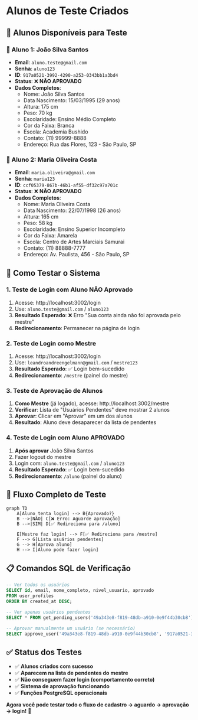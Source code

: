 # Alunos de Teste Criados

## 🎯 Alunos Disponíveis para Teste

### 👤 Aluno 1: João Silva Santos

- **Email**: `aluno.teste@gmail.com`
- **Senha**: `aluno123`
- **ID**: `917a0521-3992-4290-a253-0343bb1a3bd4`
- **Status**: ❌ **NÃO APROVADO**
- **Dados Completos**:
  - Nome: João Silva Santos
  - Data Nascimento: 15/03/1995 (29 anos)
  - Altura: 175 cm
  - Peso: 70 kg
  - Escolaridade: Ensino Médio Completo
  - Cor da Faixa: Branca
  - Escola: Academia Bushido
  - Contato: (11) 99999-8888
  - Endereço: Rua das Flores, 123 - São Paulo, SP

### 👤 Aluno 2: Maria Oliveira Costa

- **Email**: `maria.oliveira@gmail.com`
- **Senha**: `maria123`
- **ID**: `ccf05379-867b-46b1-af55-df32c97a701c`
- **Status**: ❌ **NÃO APROVADO**
- **Dados Completos**:
  - Nome: Maria Oliveira Costa
  - Data Nascimento: 22/07/1998 (26 anos)
  - Altura: 165 cm
  - Peso: 58 kg
  - Escolaridade: Ensino Superior Incompleto
  - Cor da Faixa: Amarela
  - Escola: Centro de Artes Marciais Samurai
  - Contato: (11) 88888-7777
  - Endereço: Av. Paulista, 456 - São Paulo, SP

## 🧪 Como Testar o Sistema

### 1. Teste de Login com Aluno NÃO Aprovado

1. Acesse: http://localhost:3002/login
2. Use: `aluno.teste@gmail.com` / `aluno123`
3. **Resultado Esperado**: ❌ Erro "Sua conta ainda não foi aprovada pelo mestre"
4. **Redirecionamento**: Permanecer na página de login

### 2. Teste de Login como Mestre

1. Acesse: http://localhost:3002/login
2. Use: `leandroandreengelmann@gmail.com` / `mestre123`
3. **Resultado Esperado**: ✅ Login bem-sucedido
4. **Redirecionamento**: `/mestre` (painel do mestre)

### 3. Teste de Aprovação de Alunos

1. **Como Mestre** (já logado), acesse: http://localhost:3002/mestre
2. **Verificar**: Lista de "Usuários Pendentes" deve mostrar 2 alunos
3. **Aprovar**: Clicar em "Aprovar" em um dos alunos
4. **Resultado**: Aluno deve desaparecer da lista de pendentes

### 4. Teste de Login com Aluno APROVADO

1. **Após aprovar** João Silva Santos
2. Fazer logout do mestre
3. Login com: `aluno.teste@gmail.com` / `aluno123`
4. **Resultado Esperado**: ✅ Login bem-sucedido
5. **Redirecionamento**: `/aluno` (painel do aluno)

## 🎯 Fluxo Completo de Teste

```mermaid
graph TD
    A[Aluno tenta login] --> B{Aprovado?}
    B -->|NÃO| C[❌ Erro: Aguarde aprovação]
    B -->|SIM| D[✅ Redireciona para /aluno]

    E[Mestre faz login] --> F[✅ Redireciona para /mestre]
    F --> G[Lista usuários pendentes]
    G --> H[Aprova aluno]
    H --> I[Aluno pode fazer login]
```

## 📋 Comandos SQL de Verificação

```sql
-- Ver todos os usuários
SELECT id, email, nome_completo, nivel_usuario, aprovado
FROM user_profiles
ORDER BY created_at DESC;

-- Ver apenas usuários pendentes
SELECT * FROM get_pending_users('49a343e8-f819-48db-a910-0e9f44b30cb8');

-- Aprovar manualmente um usuário (se necessário)
SELECT approve_user('49a343e8-f819-48db-a910-0e9f44b30cb8', '917a0521-3992-4290-a253-0343bb1a3bd4');
```

## ✅ Status dos Testes

- ✅ **Alunos criados com sucesso**
- ✅ **Aparecem na lista de pendentes do mestre**
- ✅ **Não conseguem fazer login (comportamento correto)**
- ✅ **Sistema de aprovação funcionando**
- ✅ **Funções PostgreSQL operacionais**

**Agora você pode testar todo o fluxo de cadastro → aguardo → aprovação → login!** 🎊
